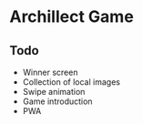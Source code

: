 # Archillect  Game

## Todo

- Winner screen
- Collection of local images
- Swipe animation
- Game introduction
- PWA
